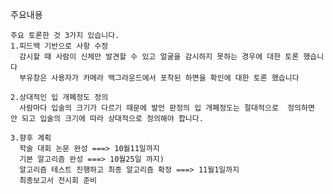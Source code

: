 주요내용

    주요 토론한 것 3가지 있습니다.  
    1.피드백 기반으로 사항 수정
      감시할 때 사람이 신체만 발견할 수 있고 얼굴을 감시하지 못하는 경우에 대한 토론 했습니다
      부유창은 사용자가 카메라 백그라운드에서 포착된 하면을 확인에 대한 토론 했습니다
      
    2.상대적인 입 개폐정도 정의
      사람마다 입술의 크기가 다르기 때문에 발언 판정의 입 개폐정도는 절대적으로  정의하면 안 되고 입술의 크기에 따라 상대적으로 정의해야 합니다.

    3.향후 계획
      학술 대회 논문 완성 ===> 10월11일까지
      기본 알고리즘 완성 ===> 10월25일 까지)
      알고리즘 테스트 진행하고 최종 알고리즘 확정 ===> 11월1일까지 
      최종보고서 전시회 준비
